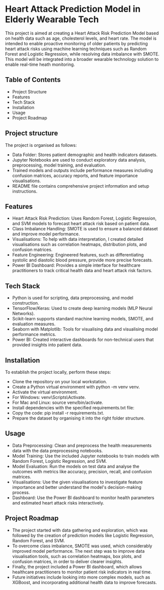 # Heart Attack Prediction Model in Elderly Wearable Tech

This project is aimed at creating a Heart Attack Risk Prediction Model based on health data such as age, cholesterol levels, and heart rate. The model is intended to enable proactive monitoring of older patients by predicting heart attack risks using machine learning techniques such as Random Forest and Logistic Regression, while resolving data imbalance with SMOTE. This model will be integrated into a broader wearable technology solution to enable real-time heath monitoring. 

## Table of Contents

* Project Structure
* Features
* Tech Stack
* Installation
* Usage
* Project Roadmap

## Project structure
The project is organised as follows:

* Data Folder: Stores patient demographic and health indicators datasets.
* Jupyter Notebooks are used to conduct exploratory data analysis, preprocessing, model training, and evaluation.
* Trained models and outputs include performance measures including confusion matrices, accuracy reports, and feature importance visualisations.
* README file contains comprehensive project information and setup instructions.

## Features
* Heart Attack Risk Prediction: Uses Random Forest, Logistic Regression, and SVM models to forecast heart attack risk based on patient data.
* Class Imbalance Handling: SMOTE is used to ensure a balanced dataset and improve model performance.
* Visualisations: To help with data interpretation, I created detailed visualisations such as correlation heatmaps, distribution plots, and confusion matrices.
* Feature Engineering: Engineered features, such as differentiating systolic and diastolic blood pressure, provide more precise forecasts.
* Power BI Dashboard: Provides a simple interface for healthcare practitioners to track critical health data and heart attack risk factors.


## Tech Stack
* Python is used for scripting, data preprocessing, and model construction.
* TensorFlow/Keras: Used to create deep learning models (MLP Neural Networks).
* Scikit-learn supports standard machine learning models, SMOTE, and evaluation measures.
* Seaborn with Matplotlib: Tools for visualising data and visualising model performance metrics.
* Power BI: Created interactive dashboards for non-technical users that provided insights into patient data.

## Installation
To establish the project locally, perform these steps:

* Clone the repository on your local workstation.
* Create a Python virtual environment with python -m venv venv.
* Activate the virtual environment.
* For Windows: venv\Scripts\Activate.
* For Mac and Linux: source venv/bin/activate.
* Install dependencies with the specified requirements.txt file:
* Copy the code: pip install -r requirements.txt.
* Prepare the dataset by organising it into the right folder structure.


## Usage

* Data Preprocessing: Clean and preprocess the health measurements data with the data preprocessing notebooks.
* Model Training: Use the included Jupyter notebooks to train models with Random Forest, Logistic Regression, and SVM.
* Model Evaluation: Run the models on test data and analyse the outcomes with metrics like accuracy, precision, recall, and confusion matrices.
* Visualisations: Use the given visualisations to investigate feature importance and better understand the model's decision-making process.
* Dashboard: Use the Power BI dashboard to monitor health parameters and estimated heart attack risks interactively.

## Project Roadmap
* The project started with data gathering and exploration, which was followed by the creation of prediction models like Logistic Regression, Random Forest, and SVM. 
* To overcome class imbalance, SMOTE was used, which considerably improved model performance. The next step was to improve data visualisation tools, such as correlation heatmaps, box plots, and confusion matrices, in order to deliver clearer insights. 
* Finally, the project included a Power BI dashboard, which allows healthcare practitioners to monitor patient risk indicators in real time. 
* Future initiatives include looking into more complex models, such as XGBoost, and incorporating additional health data to improve forecasts.



